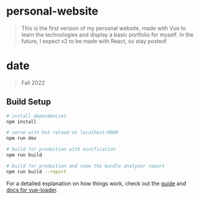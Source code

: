 # personal-website

> This is the first version of my personal website, made with Vue to learn the technologies and display a basic portfolio for myself. In the future, I expect v2 to be made with React, so stay posted!

# date

> Fall 2022

## Build Setup

``` bash
# install dependencies
npm install

# serve with hot reload at localhost:8080
npm run dev

# build for production with minification
npm run build

# build for production and view the bundle analyzer report
npm run build --report
```

For a detailed explanation on how things work, check out the [guide](http://vuejs-templates.github.io/webpack/) and [docs for vue-loader](http://vuejs.github.io/vue-loader).
